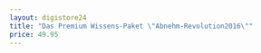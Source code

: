```yaml
---
layout: digistore24
title: "Das Premium Wissens-Paket \"Abnehm-Revolution2016\""
price: 49.95
---
```

